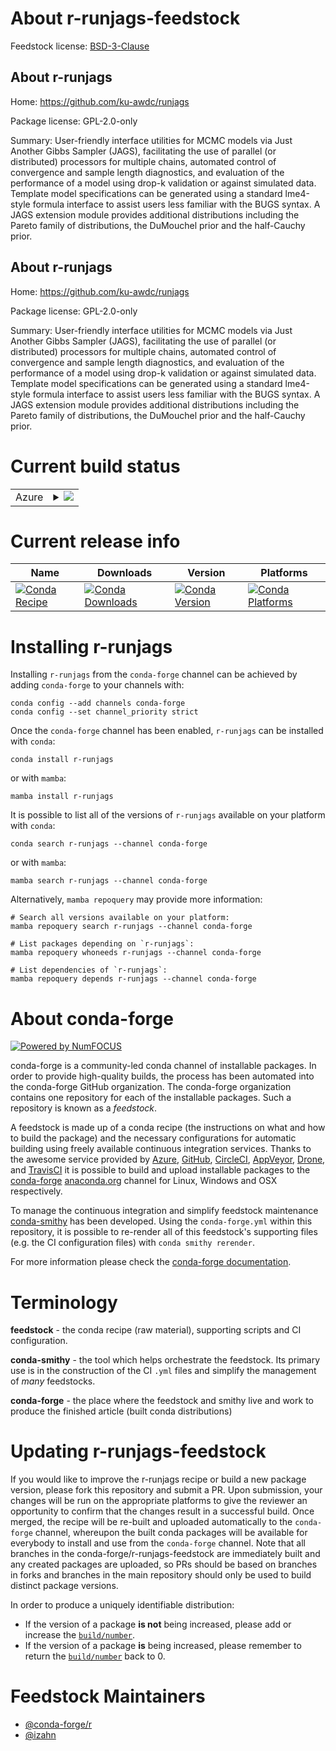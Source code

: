 About r-runjags-feedstock
=========================

Feedstock license: [BSD-3-Clause](https://github.com/conda-forge/r-runjags-feedstock/blob/main/LICENSE.txt)


About r-runjags
---------------

Home: https://github.com/ku-awdc/runjags

Package license: GPL-2.0-only

Summary: User-friendly interface utilities for MCMC models via Just Another Gibbs Sampler (JAGS), facilitating the use of parallel (or distributed) processors for multiple chains, automated control of convergence and sample length diagnostics, and evaluation of the performance of a model using drop-k validation or against simulated data. Template model specifications can be generated using a standard lme4-style formula interface to assist users less familiar with the BUGS syntax.  A JAGS extension module provides additional distributions including the Pareto family of distributions, the DuMouchel prior and the half-Cauchy prior.

About r-runjags
---------------

Home: https://github.com/ku-awdc/runjags

Package license: GPL-2.0-only

Summary: User-friendly interface utilities for MCMC models via Just Another Gibbs Sampler (JAGS), facilitating the use of parallel (or distributed) processors for multiple chains, automated control of convergence and sample length diagnostics, and evaluation of the performance of a model using drop-k validation or against simulated data. Template model specifications can be generated using a standard lme4-style formula interface to assist users less familiar with the BUGS syntax.  A JAGS extension module provides additional distributions including the Pareto family of distributions, the DuMouchel prior and the half-Cauchy prior.

Current build status
====================


<table>
    
  <tr>
    <td>Azure</td>
    <td>
      <details>
        <summary>
          <a href="https://dev.azure.com/conda-forge/feedstock-builds/_build/latest?definitionId=13389&branchName=main">
            <img src="https://dev.azure.com/conda-forge/feedstock-builds/_apis/build/status/r-runjags-feedstock?branchName=main">
          </a>
        </summary>
        <table>
          <thead><tr><th>Variant</th><th>Status</th></tr></thead>
          <tbody><tr>
              <td>linux_64_r_base4.3</td>
              <td>
                <a href="https://dev.azure.com/conda-forge/feedstock-builds/_build/latest?definitionId=13389&branchName=main">
                  <img src="https://dev.azure.com/conda-forge/feedstock-builds/_apis/build/status/r-runjags-feedstock?branchName=main&jobName=linux&configuration=linux%20linux_64_r_base4.3" alt="variant">
                </a>
              </td>
            </tr><tr>
              <td>linux_64_r_base4.4</td>
              <td>
                <a href="https://dev.azure.com/conda-forge/feedstock-builds/_build/latest?definitionId=13389&branchName=main">
                  <img src="https://dev.azure.com/conda-forge/feedstock-builds/_apis/build/status/r-runjags-feedstock?branchName=main&jobName=linux&configuration=linux%20linux_64_r_base4.4" alt="variant">
                </a>
              </td>
            </tr><tr>
              <td>osx_64_r_base4.3</td>
              <td>
                <a href="https://dev.azure.com/conda-forge/feedstock-builds/_build/latest?definitionId=13389&branchName=main">
                  <img src="https://dev.azure.com/conda-forge/feedstock-builds/_apis/build/status/r-runjags-feedstock?branchName=main&jobName=osx&configuration=osx%20osx_64_r_base4.3" alt="variant">
                </a>
              </td>
            </tr><tr>
              <td>osx_64_r_base4.4</td>
              <td>
                <a href="https://dev.azure.com/conda-forge/feedstock-builds/_build/latest?definitionId=13389&branchName=main">
                  <img src="https://dev.azure.com/conda-forge/feedstock-builds/_apis/build/status/r-runjags-feedstock?branchName=main&jobName=osx&configuration=osx%20osx_64_r_base4.4" alt="variant">
                </a>
              </td>
            </tr>
          </tbody>
        </table>
      </details>
    </td>
  </tr>
</table>

Current release info
====================

| Name | Downloads | Version | Platforms |
| --- | --- | --- | --- |
| [![Conda Recipe](https://img.shields.io/badge/recipe-r--runjags-green.svg)](https://anaconda.org/conda-forge/r-runjags) | [![Conda Downloads](https://img.shields.io/conda/dn/conda-forge/r-runjags.svg)](https://anaconda.org/conda-forge/r-runjags) | [![Conda Version](https://img.shields.io/conda/vn/conda-forge/r-runjags.svg)](https://anaconda.org/conda-forge/r-runjags) | [![Conda Platforms](https://img.shields.io/conda/pn/conda-forge/r-runjags.svg)](https://anaconda.org/conda-forge/r-runjags) |

Installing r-runjags
====================

Installing `r-runjags` from the `conda-forge` channel can be achieved by adding `conda-forge` to your channels with:

```
conda config --add channels conda-forge
conda config --set channel_priority strict
```

Once the `conda-forge` channel has been enabled, `r-runjags` can be installed with `conda`:

```
conda install r-runjags
```

or with `mamba`:

```
mamba install r-runjags
```

It is possible to list all of the versions of `r-runjags` available on your platform with `conda`:

```
conda search r-runjags --channel conda-forge
```

or with `mamba`:

```
mamba search r-runjags --channel conda-forge
```

Alternatively, `mamba repoquery` may provide more information:

```
# Search all versions available on your platform:
mamba repoquery search r-runjags --channel conda-forge

# List packages depending on `r-runjags`:
mamba repoquery whoneeds r-runjags --channel conda-forge

# List dependencies of `r-runjags`:
mamba repoquery depends r-runjags --channel conda-forge
```


About conda-forge
=================

[![Powered by
NumFOCUS](https://img.shields.io/badge/powered%20by-NumFOCUS-orange.svg?style=flat&colorA=E1523D&colorB=007D8A)](https://numfocus.org)

conda-forge is a community-led conda channel of installable packages.
In order to provide high-quality builds, the process has been automated into the
conda-forge GitHub organization. The conda-forge organization contains one repository
for each of the installable packages. Such a repository is known as a *feedstock*.

A feedstock is made up of a conda recipe (the instructions on what and how to build
the package) and the necessary configurations for automatic building using freely
available continuous integration services. Thanks to the awesome service provided by
[Azure](https://azure.microsoft.com/en-us/services/devops/), [GitHub](https://github.com/),
[CircleCI](https://circleci.com/), [AppVeyor](https://www.appveyor.com/),
[Drone](https://cloud.drone.io/welcome), and [TravisCI](https://travis-ci.com/)
it is possible to build and upload installable packages to the
[conda-forge](https://anaconda.org/conda-forge) [anaconda.org](https://anaconda.org/)
channel for Linux, Windows and OSX respectively.

To manage the continuous integration and simplify feedstock maintenance
[conda-smithy](https://github.com/conda-forge/conda-smithy) has been developed.
Using the ``conda-forge.yml`` within this repository, it is possible to re-render all of
this feedstock's supporting files (e.g. the CI configuration files) with ``conda smithy rerender``.

For more information please check the [conda-forge documentation](https://conda-forge.org/docs/).

Terminology
===========

**feedstock** - the conda recipe (raw material), supporting scripts and CI configuration.

**conda-smithy** - the tool which helps orchestrate the feedstock.
                   Its primary use is in the construction of the CI ``.yml`` files
                   and simplify the management of *many* feedstocks.

**conda-forge** - the place where the feedstock and smithy live and work to
                  produce the finished article (built conda distributions)


Updating r-runjags-feedstock
============================

If you would like to improve the r-runjags recipe or build a new
package version, please fork this repository and submit a PR. Upon submission,
your changes will be run on the appropriate platforms to give the reviewer an
opportunity to confirm that the changes result in a successful build. Once
merged, the recipe will be re-built and uploaded automatically to the
`conda-forge` channel, whereupon the built conda packages will be available for
everybody to install and use from the `conda-forge` channel.
Note that all branches in the conda-forge/r-runjags-feedstock are
immediately built and any created packages are uploaded, so PRs should be based
on branches in forks and branches in the main repository should only be used to
build distinct package versions.

In order to produce a uniquely identifiable distribution:
 * If the version of a package **is not** being increased, please add or increase
   the [``build/number``](https://docs.conda.io/projects/conda-build/en/latest/resources/define-metadata.html#build-number-and-string).
 * If the version of a package **is** being increased, please remember to return
   the [``build/number``](https://docs.conda.io/projects/conda-build/en/latest/resources/define-metadata.html#build-number-and-string)
   back to 0.

Feedstock Maintainers
=====================

* [@conda-forge/r](https://github.com/orgs/conda-forge/teams/r/)
* [@izahn](https://github.com/izahn/)

